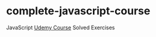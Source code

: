 # complete-javascript-course

JavaScript [Udemy Course](https://github.com/jessicalemos/Bomberman](https://www.udemy.com/course/the-complete-javascript-course/)https://www.udemy.com/course/the-complete-javascript-course) Solved Exercises
